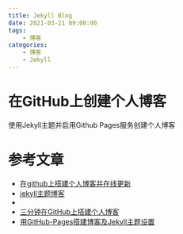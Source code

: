 ```yaml
---
title: Jekyll Blog
date: 2021-03-21 09:00:00
tags: 
    - 博客
categories:
    - 博客
    - Jekyll
---
```


# 在GitHub上创建个人博客

使用Jekyll主题并启用Github Pages服务创建个人博客

<!--more-->

# 参考文章

* [在github上搭建个人博客并在线更新](https://www.cnblogs.com/wxyww/p/xiaoshujiang.html)
* [jekyll主题博客](http://jekyllthemes.org/)
* 
* [三分钟在GitHub上搭建个人博客](https://zhuanlan.zhihu.com/p/28321740)
* [用GitHub-Pages搭建博客及Jekyll主题设置](https://xienotes.net/2020/04/25/github-pages-and-jekyll.html)